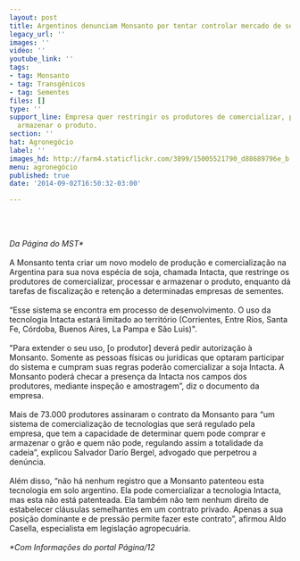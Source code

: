 ```yaml
---
layout: post
title: Argentinos denunciam Monsanto por tentar controlar mercado de sementes
legacy_url: ''
images: ''
video: ''
youtube_link: ''
tags:
- tag: Monsanto
- tag: Transgênicos
- tag: Sementes
files: []
type: ''
support_line: Empresa quer restringir os produtores de comercializar, processar e
  armazenar o produto.
section: ''
hat: Agronegócio
label: ''
images_hd: http://farm4.staticflickr.com/3899/15005521790_d88689796e_b.jpg
menu: agronegócio
published: true
date: '2014-09-02T16:50:32-03:00'

---
```

<p>&nbsp;</p>

<p><br />
<em>Da P&aacute;gina do&nbsp;MST*</em><br />
<br />
A Monsanto tenta criar um novo modelo de produ&ccedil;&atilde;o e comercializa&ccedil;&atilde;o na Argentina para sua nova esp&eacute;cia de soja, chamada Intacta, que restringe os produtores de comercializar, processar e armazenar o produto, enquanto d&aacute; tarefas de fiscaliza&ccedil;&atilde;o e reten&ccedil;&atilde;o a determinadas empresas de sementes.<br />
<br />
&ldquo;Esse sistema se encontra em processo de desenvolvimento. O uso da tecnologia Intacta estar&aacute; limitado ao territ&oacute;rio (Corrientes, Entre R&iacute;os, Santa Fe, C&oacute;rdoba, Buenos Aires, La Pampa e S&atilde;o Luis)&quot;.&nbsp;<br />
<br />
&quot;Para extender o seu uso, [o produtor] dever&aacute; pedir autoriza&ccedil;&atilde;o &agrave; Monsanto. Somente as pessoas f&iacute;sicas ou jur&iacute;dicas que optaram participar do sistema e cumpram suas regras poder&atilde;o comercializar a soja Intacta. A Monsanto poder&aacute; checar a presen&ccedil;a da Intacta nos campos dos produtores, mediante inspe&ccedil;&atilde;o e amostragem&rdquo;, diz o documento da empresa.<br />
<br />
Mais de 73.000 produtores assinaram o contrato da Monsanto para &ldquo;um sistema de comercializa&ccedil;&atilde;o de tecnologias que ser&aacute; regulado pela empresa, que tem a capacidade de determinar quem pode comprar e armazenar o gr&atilde;o e quem n&atilde;o pode, regulando assim a totalidade da cadeia&rdquo;, explicou Salvador Dar&iacute;o Bergel, advogado que perpetrou a den&uacute;ncia.<br />
<br />
Al&eacute;m disso, &ldquo;n&atilde;o h&aacute; nenhum registro que a Monsanto patenteou esta tecnologia em solo argentino. Ela pode comercializar a tecnologia Intacta, mas esta n&atilde;o est&aacute; patenteada. Ela tamb&eacute;m n&atilde;o tem nenhum direito de estabelecer cl&aacute;usulas semelhantes em um contrato privado. Apenas a sua posi&ccedil;&atilde;o dominante e de press&atilde;o permite fazer este contrato&rdquo;, afirmou Aldo Casella, especialista em legisla&ccedil;&atilde;o agropecu&aacute;ria.<br />
<br />
<em>*Com Informa&ccedil;&otilde;es do portal P&aacute;gina/12</em></p>

<p>&nbsp;</p>
